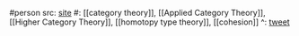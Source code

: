 #person 
src: [site](http://davidjaz.com) 
#: [[category theory]], [[Applied Category Theory]], [[Higher Category Theory]], [[homotopy type theory]], [[cohesion]] 
^: [tweet](https://twitter.com/DavidCorfield8/status/1727252214085779611) 

